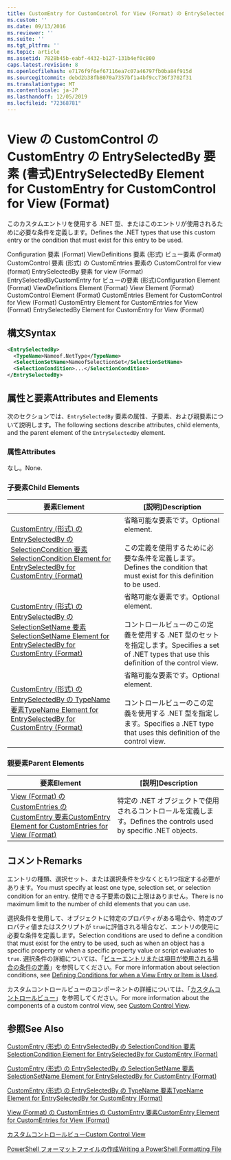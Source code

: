 ```yaml
---
title: CustomEntry for CustomControl for View (Format) の EntrySelectedBy 要素Microsoft Docs
ms.custom: ''
ms.date: 09/13/2016
ms.reviewer: ''
ms.suite: ''
ms.tgt_pltfrm: ''
ms.topic: article
ms.assetid: 7828b45b-eabf-4432-b127-131b4ef0c800
caps.latest.revision: 8
ms.openlocfilehash: e7176f9f6ef67116ea7c07a46797fb0ba84f915d
ms.sourcegitcommit: debd2b38fb8070a7357bf1a4bf9cc736f3702f31
ms.translationtype: MT
ms.contentlocale: ja-JP
ms.lasthandoff: 12/05/2019
ms.locfileid: "72368781"
---
```

# <a name="entryselectedby-element-for-customentry-for-customcontrol-for-view-format"></a><span data-ttu-id="a809b-102">View の CustomControl の CustomEntry の EntrySelectedBy 要素 (書式)</span><span class="sxs-lookup"><span data-stu-id="a809b-102">EntrySelectedBy Element for CustomEntry for CustomControl for View (Format)</span></span>

<span data-ttu-id="a809b-103">このカスタムエントリを使用する .NET 型、またはこのエントリが使用されるために必要な条件を定義します。</span><span class="sxs-lookup"><span data-stu-id="a809b-103">Defines the .NET types that use this custom entry or the condition that must exist for this entry to be used.</span></span>

<span data-ttu-id="a809b-104">Configuration 要素 (Format) ViewDefinitions 要素 (形式) ビュー要素 (Format) CustomControl 要素 (形式) の CustomEntries 要素の CustomControl for view (format) EntrySelectedBy 要素 for view (Format) EntrySelectedByCustomEntry for ビューの要素 (形式)</span><span class="sxs-lookup"><span data-stu-id="a809b-104">Configuration Element (Format) ViewDefinitions Element (Format) View Element (Format) CustomControl Element (Format) CustomEntries Element for CustomControl for View (Format) CustomEntry Element for CustomEntries for View (Format) EntrySelectedBy Element for CustomEntry for View (Format)</span></span>

## <a name="syntax"></a><span data-ttu-id="a809b-105">構文</span><span class="sxs-lookup"><span data-stu-id="a809b-105">Syntax</span></span>

```xml
<EntrySelectedBy>
  <TypeName>Nameof.NetType</TypeName>
  <SelectionSetName>NameofSelectionSet</SelectionSetName>
  <SelectionCondition>...</SelectionCondition>
</EntrySelectedBy>
```

## <a name="attributes-and-elements"></a><span data-ttu-id="a809b-106">属性と要素</span><span class="sxs-lookup"><span data-stu-id="a809b-106">Attributes and Elements</span></span>

<span data-ttu-id="a809b-107">次のセクションでは、`EntrySelectedBy` 要素の属性、子要素、および親要素について説明します。</span><span class="sxs-lookup"><span data-stu-id="a809b-107">The following sections describe attributes, child elements, and the parent element of the `EntrySelectedBy` element.</span></span>

### <a name="attributes"></a><span data-ttu-id="a809b-108">属性</span><span class="sxs-lookup"><span data-stu-id="a809b-108">Attributes</span></span>

<span data-ttu-id="a809b-109">なし。</span><span class="sxs-lookup"><span data-stu-id="a809b-109">None.</span></span>

### <a name="child-elements"></a><span data-ttu-id="a809b-110">子要素</span><span class="sxs-lookup"><span data-stu-id="a809b-110">Child Elements</span></span>

|<span data-ttu-id="a809b-111">要素</span><span class="sxs-lookup"><span data-stu-id="a809b-111">Element</span></span>|<span data-ttu-id="a809b-112">[説明]</span><span class="sxs-lookup"><span data-stu-id="a809b-112">Description</span></span>|
|-------------|-----------------|
|[<span data-ttu-id="a809b-113">CustomEntry (形式) の EntrySelectedBy の SelectionCondition 要素</span><span class="sxs-lookup"><span data-stu-id="a809b-113">SelectionCondition Element for EntrySelectedBy for CustomEntry (Format)</span></span>](./selectioncondition-element-for-entryselectedby-for-customcontrol-format.md)|<span data-ttu-id="a809b-114">省略可能な要素です。</span><span class="sxs-lookup"><span data-stu-id="a809b-114">Optional element.</span></span><br /><br /> <span data-ttu-id="a809b-115">この定義を使用するために必要な条件を定義します。</span><span class="sxs-lookup"><span data-stu-id="a809b-115">Defines the condition that must exist for this definition to be used.</span></span>|
|[<span data-ttu-id="a809b-116">CustomEntry (形式) の EntrySelectedBy の SelectionSetName 要素</span><span class="sxs-lookup"><span data-stu-id="a809b-116">SelectionSetName Element for EntrySelectedBy for CustomEntry (Format)</span></span>](./selectionsetname-element-for-entryselectedby-for-customcontrol-for-view-format.md)|<span data-ttu-id="a809b-117">省略可能な要素です。</span><span class="sxs-lookup"><span data-stu-id="a809b-117">Optional element.</span></span><br /><br /> <span data-ttu-id="a809b-118">コントロールビューのこの定義を使用する .NET 型のセットを指定します。</span><span class="sxs-lookup"><span data-stu-id="a809b-118">Specifies a set of .NET types that use this definition of the control view.</span></span>|
|[<span data-ttu-id="a809b-119">CustomEntry (形式) の EntrySelectedBy の TypeName 要素</span><span class="sxs-lookup"><span data-stu-id="a809b-119">TypeName Element for EntrySelectedBy for CustomEntry (Format)</span></span>](./typename-element-for-selectioncondition-for-customcontrol-for-view-format.md)|<span data-ttu-id="a809b-120">省略可能な要素です。</span><span class="sxs-lookup"><span data-stu-id="a809b-120">Optional element.</span></span><br /><br /> <span data-ttu-id="a809b-121">コントロールビューのこの定義を使用する .NET 型を指定します。</span><span class="sxs-lookup"><span data-stu-id="a809b-121">Specifies a .NET type that uses this definition of the control view.</span></span>|

### <a name="parent-elements"></a><span data-ttu-id="a809b-122">親要素</span><span class="sxs-lookup"><span data-stu-id="a809b-122">Parent Elements</span></span>

|<span data-ttu-id="a809b-123">要素</span><span class="sxs-lookup"><span data-stu-id="a809b-123">Element</span></span>|<span data-ttu-id="a809b-124">[説明]</span><span class="sxs-lookup"><span data-stu-id="a809b-124">Description</span></span>|
|-------------|-----------------|
|[<span data-ttu-id="a809b-125">View (Format) の CustomEntries の CustomEntry 要素</span><span class="sxs-lookup"><span data-stu-id="a809b-125">CustomEntry Element for CustomEntries for View (Format)</span></span>](./customentry-element-for-customentries-for-customcontrol-for-view-format.md)|<span data-ttu-id="a809b-126">特定の .NET オブジェクトで使用されるコントロールを定義します。</span><span class="sxs-lookup"><span data-stu-id="a809b-126">Defines the controls used by specific .NET objects.</span></span>|

## <a name="remarks"></a><span data-ttu-id="a809b-127">コメント</span><span class="sxs-lookup"><span data-stu-id="a809b-127">Remarks</span></span>

<span data-ttu-id="a809b-128">エントリの種類、選択セット、または選択条件を少なくとも1つ指定する必要があります。</span><span class="sxs-lookup"><span data-stu-id="a809b-128">You must specify at least one type, selection set, or selection condition for an entry.</span></span> <span data-ttu-id="a809b-129">使用できる子要素の数に上限はありません。</span><span class="sxs-lookup"><span data-stu-id="a809b-129">There is no maximum limit to the number of child elements that you can use.</span></span>

<span data-ttu-id="a809b-130">選択条件を使用して、オブジェクトに特定のプロパティがある場合や、特定のプロパティ値またはスクリプトが `true`に評価される場合など、エントリの使用に必要な条件を定義します。</span><span class="sxs-lookup"><span data-stu-id="a809b-130">Selection conditions are used to define a condition that must exist for the entry to be used, such as when an object has a specific property or when a specific property value or script evaluates to `true`.</span></span> <span data-ttu-id="a809b-131">選択条件の詳細については、「[ビューエントリまたは項目が使用される場合の条件の定義](./defining-conditions-for-displaying-data.md)」を参照してください。</span><span class="sxs-lookup"><span data-stu-id="a809b-131">For more information about selection conditions, see [Defining Conditions for when a View Entry or Item is Used](./defining-conditions-for-displaying-data.md).</span></span>

<span data-ttu-id="a809b-132">カスタムコントロールビューのコンポーネントの詳細については、「[カスタムコントロールビュー](./creating-custom-controls.md)」を参照してください。</span><span class="sxs-lookup"><span data-stu-id="a809b-132">For more information about the components of a custom control view, see [Custom Control View](./creating-custom-controls.md).</span></span>

## <a name="see-also"></a><span data-ttu-id="a809b-133">参照</span><span class="sxs-lookup"><span data-stu-id="a809b-133">See Also</span></span>

[<span data-ttu-id="a809b-134">CustomEntry (形式) の EntrySelectedBy の SelectionCondition 要素</span><span class="sxs-lookup"><span data-stu-id="a809b-134">SelectionCondition Element for EntrySelectedBy for CustomEntry (Format)</span></span>](./selectioncondition-element-for-entryselectedby-for-customcontrol-format.md)

[<span data-ttu-id="a809b-135">CustomEntry (形式) の EntrySelectedBy の SelectionSetName 要素</span><span class="sxs-lookup"><span data-stu-id="a809b-135">SelectionSetName Element for EntrySelectedBy for CustomEntry (Format)</span></span>](./selectionsetname-element-for-entryselectedby-for-customcontrol-for-view-format.md)

[<span data-ttu-id="a809b-136">CustomEntry (形式) の EntrySelectedBy の TypeName 要素</span><span class="sxs-lookup"><span data-stu-id="a809b-136">TypeName Element for EntrySelectedBy for CustomEntry (Format)</span></span>](./typename-element-for-selectioncondition-for-customcontrol-for-view-format.md)

[<span data-ttu-id="a809b-137">View (Format) の CustomEntries の CustomEntry 要素</span><span class="sxs-lookup"><span data-stu-id="a809b-137">CustomEntry Element for CustomEntries for View (Format)</span></span>](./customentry-element-for-customentries-for-customcontrol-for-view-format.md)

[<span data-ttu-id="a809b-138">カスタムコントロールビュー</span><span class="sxs-lookup"><span data-stu-id="a809b-138">Custom Control View</span></span>](./creating-custom-controls.md)

[<span data-ttu-id="a809b-139">PowerShell フォーマットファイルの作成</span><span class="sxs-lookup"><span data-stu-id="a809b-139">Writing a PowerShell Formatting File</span></span>](./writing-a-powershell-formatting-file.md)
